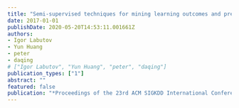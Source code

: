 ```yaml
---
title: "Semi-supervised techniques for mining learning outcomes and prerequisites"
date: 2017-01-01
publishDate: 2020-05-20T14:53:11.001661Z
authors: 
- Igor Labutov
- Yun Huang
- peter
- daqing
# ["Igor Labutov", "Yun Huang", "peter", "daqing"]
publication_types: ["1"]
abstract: ""
featured: false
publication: "*Proceedings of the 23rd ACM SIGKDD International Conference on Knowledge Discovery and Data Mining*"
---
```


